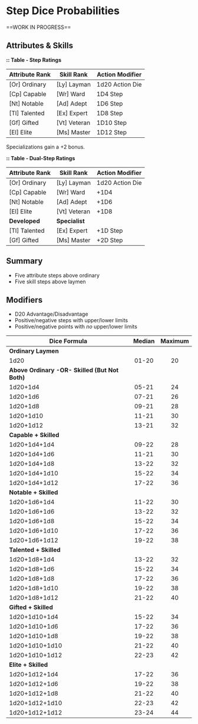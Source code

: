 # Step Dice Probabilities



==WORK IN PROGRESS==



## Attributes & Skills

**:: Table - Step Ratings**

| **Attribute Rank** | Skill Rank   | **Action Modifier** |
| ------------------ | ------------ | ------------------- |
| [Or] Ordinary      | [Ly] Layman  | 1d20 Action Die     |
| [Cp] Capable       | [Wr] Ward    | 1D4 Step            |
| [Nt] Notable       | [Ad] Adept   | 1D6 Step            |
| [Tl] Talented      | [Ex] Expert  | 1D8 Step            |
| [Gf] Gifted        | [Vt] Veteran | 1D10 Step           |
| [El] Elite         | [Ms] Master  | 1D12 Step           |

Specializations gain a +2 bonus.



**:: Table - Dual-Step Ratings**

| **Attribute Rank** | Skill Rank     | **Action Modifier** |
| ------------------ | -------------- | ------------------- |
| [Or] Ordinary      | [Ly] Layman    | 1d20 Action Die     |
| [Cp] Capable       | [Wr] Ward      | +1D4                |
| [Nt] Notable       | [Ad] Adept     | +1D6                |
| [El] Elite         | [Vt] Veteran   | +1D8                |
| **Developed**      | **Specialist** |                     |
| [Tl] Talented      | [Ex] Expert    | +1D Step            |
| [Gf] Gifted        | [Ms] Master    | +2D Step            |



## Summary

* Five attribute steps above ordinary
* Five skill steps above laymen



## Modifiers

* D20 Advantage/Disadvantage
* Positive/negative steps with upper/lower limits
* Positive/negative points with *no* upper/lower limits



| Dice Formula                                   | Median | Maximum |
| ---------------------------------------------- | :----: | :-----: |
| **Ordinary Laymen**                            |        |         |
| 1d20                                           | 01-20  |   20    |
| **Above Ordinary -OR- Skilled (But Not Both)** |        |         |
| 1d20+1d4                                       | 05-21  |   24    |
| 1d20+1d6                                       | 07-21  |   26    |
| 1d20+1d8                                       | 09-21  |   28    |
| 1d20+1d10                                      | 11-21  |   30    |
| 1d20+1d12                                      | 13-21  |   32    |
| **Capable + Skilled**                          |        |         |
| 1d20+1d4+1d4                                   | 09-22  |   28    |
| 1d20+1d4+1d6                                   | 11-21  |   30    |
| 1d20+1d4+1d8                                   | 13-22  |   32    |
| 1d20+1d4+1d10                                  | 15-22  |   34    |
| 1d20+1d4+1d12                                  | 17-22  |   36    |
| **Notable + Skilled**                          |        |         |
| 1d20+1d6+1d4                                   | 11-22  |   30    |
| 1d20+1d6+1d6                                   | 13-22  |   32    |
| 1d20+1d6+1d8                                   | 15-22  |   34    |
| 1d20+1d6+1d10                                  | 17-22  |   36    |
| 1d20+1d6+1d12                                  | 19-22  |   38    |
| **Talented + Skilled**                         |        |         |
| 1d20+1d8+1d4                                   | 13-22  |   32    |
| 1d20+1d8+1d6                                   | 15-22  |   34    |
| 1d20+1d8+1d8                                   | 17-22  |   36    |
| 1d20+1d8+1d10                                  | 19-22  |   38    |
| 1d20+1d8+1d12                                  | 21-22  |   40    |
| **Gifted + Skilled**                           |        |         |
| 1d20+1d10+1d4                                  | 15-22  |   34    |
| 1d20+1d10+1d6                                  | 17-22  |   36    |
| 1d20+1d10+1d8                                  | 19-22  |   38    |
| 1d20+1d10+1d10                                 | 21-22  |   40    |
| 1d20+1d10+1d12                                 | 22-23  |   42    |
| **Elite + Skilled**                            |        |         |
| 1d20+1d12+1d4                                  | 17-22  |   36    |
| 1d20+1d12+1d6                                  | 19-22  |   38    |
| 1d20+1d12+1d8                                  | 21-22  |   40    |
| 1d20+1d12+1d10                                 | 22-23  |   42    |
| 1d20+1d12+1d12                                 | 23-24  |   44    |
